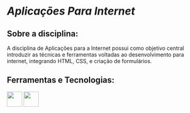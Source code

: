 # *Aplicações Para Internet*
## Sobre a disciplina:

A disciplina de Aplicações para a Internet possui como objetivo central introduzir as técnicas e ferramentas voltadas ao desenvolvimento para internet, integrando HTML, CSS, e criação de formulários.

## Ferramentas e Tecnologias:
<img loading="lazy" src="https://cdn.jsdelivr.net/gh/devicons/devicon@latest/icons/html5/html5-original-wordmark.svg" width="40" height="40"/> <img src="https://cdn.jsdelivr.net/gh/devicons/devicon@latest/icons/css3/css3-original-wordmark.svg" width="40" height="40" />
          
